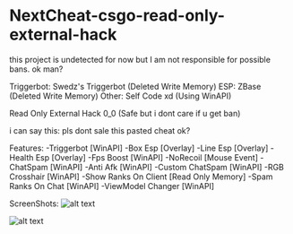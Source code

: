 # NextCheat-csgo-read-only-external-hack
this project is undetected for now but I am not responsible for possible bans. ok man?

Triggerbot: Swedz's Triggerbot (Deleted Write Memory)
ESP: ZBase (Deleted Write Memory)
Other: Self Code xd (Using WinAPI)

Read Only External Hack 0_0 (Safe but i dont care if u get ban)

i can say this: pls dont sale this pasted cheat ok?

Features:
-Triggerbot [WinAPI]
-Box Esp [Overlay]
-Line Esp [Overlay]
-Health Esp [Overlay]
-Fps Boost [WinAPI]
-NoRecoil [Mouse Event]
-ChatSpam [WinAPI]
-Anti Afk [WinAPI]
-Custom ChatSpam [WinAPI]
-RGB Crosshair [WinAPI]
-Show Ranks On Client [Read Only Memory]
-Spam Ranks On Chat [WinAPI]
-ViewModel Changer [WinAPI]

ScreenShots: 
![alt text](https://cdn.discordapp.com/attachments/1042809471015071814/1042872997540790323/Ekran_Alnts.PNG)

![alt text](https://cdn.discordapp.com/attachments/1042809471015071814/1042873381772591164/next.PNG)

